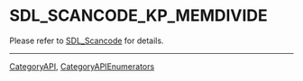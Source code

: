 # SDL_SCANCODE_KP_MEMDIVIDE

Please refer to [SDL_Scancode](SDL_Scancode) for details.

----
[CategoryAPI](CategoryAPI), [CategoryAPIEnumerators](CategoryAPIEnumerators)


